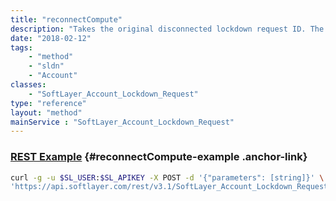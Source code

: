```yaml
---
title: "reconnectCompute"
description: "Takes the original disconnected lockdown request ID. The account reconnection will happen immediately. The associated lockdown event will be unlocked and closed at that time. "
date: "2018-02-12"
tags:
    - "method"
    - "sldn"
    - "Account"
classes:
    - "SoftLayer_Account_Lockdown_Request"
type: "reference"
layout: "method"
mainService : "SoftLayer_Account_Lockdown_Request"
---
```


### [REST Example](#reconnectCompute-example) <a href="/article/rest/"><i class="fas fa-question"></i></a> {#reconnectCompute-example .anchor-link} 
```bash
curl -g -u $SL_USER:$SL_APIKEY -X POST -d '{"parameters": [string]}' \
'https://api.softlayer.com/rest/v3.1/SoftLayer_Account_Lockdown_Request/{SoftLayer_Account_Lockdown_RequestID}/reconnectCompute'
```
